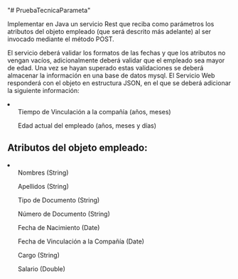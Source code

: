 "# PruebaTecnicaParameta" 
<p>Implementar en Java un servicio Rest que reciba como parámetros los atributos del objeto
empleado (que será descrito más adelante) al ser invocado mediante el método POST.</p>

<p>El servicio deberá validar los formatos de las fechas y que los atributos no vengan vacíos,
adicionalmente deberá validar que el empleado sea mayor de edad. Una vez se hayan
superado estas validaciones se deberá almacenar la información en una base de datos mysql.
El Servicio Web responderá con el objeto en estructura JSON, en el que se deberá adicionar la
siguiente información:</p>
<li>
<ul>Tiempo de Vinculación a la compañía (años, meses)</ul>
<ul>Edad actual del empleado (años, meses y días)</ul>
</li>
<h2>Atributos del objeto empleado:</h2>
<li>
<ul>Nombres (String)</ul>
<ul>Apellidos (String)</ul>
<ul>Tipo de Documento (String)</ul>
<ul>Número de Documento (String)</ul>
<ul>Fecha de Nacimiento (Date)</ul>
<ul>Fecha de Vinculación a la Compañía (Date)</ul>
<ul>Cargo (String)</ul>
<ul>Salario (Double)</ul>
</li>
